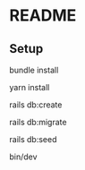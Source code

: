 # README

## Setup

bundle install

yarn install

rails db:create

rails db:migrate

rails db:seed

bin/dev
